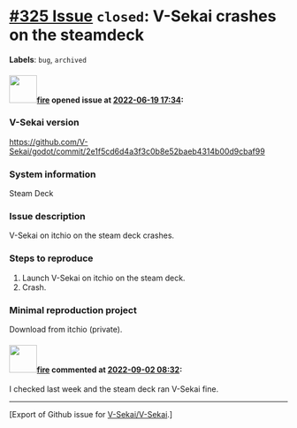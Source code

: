# [\#325 Issue](https://github.com/V-Sekai/V-Sekai/issues/325) `closed`: V-Sekai crashes on the steamdeck
**Labels**: `bug`, `archived`


#### <img src="https://avatars.githubusercontent.com/u/32321?u=c2e06a3d2b49a467aa907e54aa259516440267cc&v=4" width="50">[fire](https://github.com/fire) opened issue at [2022-06-19 17:34](https://github.com/V-Sekai/V-Sekai/issues/325):

### V-Sekai version

https://github.com/V-Sekai/godot/commit/2e1f5cd6d4a3f3c0b8e52baeb4314b00d9cbaf99

### System information

Steam Deck

### Issue description

V-Sekai on itchio on the steam deck crashes.

### Steps to reproduce

1. Launch V-Sekai on itchio on the steam deck.
2. Crash.

### Minimal reproduction project

Download from itchio (private).

#### <img src="https://avatars.githubusercontent.com/u/32321?u=c2e06a3d2b49a467aa907e54aa259516440267cc&v=4" width="50">[fire](https://github.com/fire) commented at [2022-09-02 08:32](https://github.com/V-Sekai/V-Sekai/issues/325#issuecomment-1235225852):

I checked last week and the steam deck ran V-Sekai fine.


-------------------------------------------------------------------------------



[Export of Github issue for [V-Sekai/V-Sekai](https://github.com/V-Sekai/V-Sekai).]
